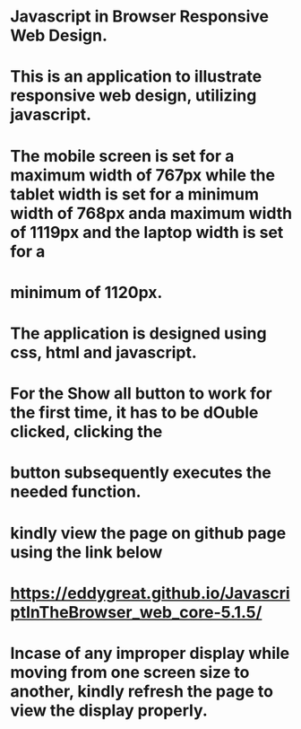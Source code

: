 # Javascript in Browser Responsive Web Design.
# This is an application to illustrate responsive web design, utilizing javascript.
# The mobile screen is set for a maximum width of 767px while the tablet width is set for a minimum width of 768px anda maximum width of 1119px and the laptop width is set for a 
# minimum of 1120px.
# The application is designed using css, html and javascript.

# For the Show all button to work for the first time, it has to be dOuble clicked, clicking the 
# button subsequently executes the needed function.
# kindly view the page on github page using the link below
# https://eddygreat.github.io/JavascriptInTheBrowser_web_core-5.1.5/
# Incase of any improper display while moving from one screen size to another, kindly refresh the page to view the display properly.
